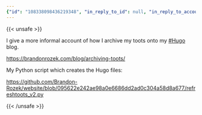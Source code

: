 ```yaml
---
{"id": "108338098436219348", "in_reply_to_id": null, "in_reply_to_account_id": null, "sensitive": false, "spoiler_text": "", "visibility": "public", "language": "en", "replies_count": 0, "reblogs_count": 0, "favourites_count": 3, "edited_at": null, "reblog": null, "application": null, "account": {"id": "108219415927856966", "username": "brozek", "acct": "brozek", "display_name": "Brandon Rozek", "url": "https://fosstodon.org/@brozek", "uri": "https://fosstodon.org/users/brozek", "avatar": "https://cdn.fosstodon.org/accounts/avatars/108/219/415/927/856/966/original/bae9f46f23936e79.jpg", "avatar_static": "https://cdn.fosstodon.org/accounts/avatars/108/219/415/927/856/966/original/bae9f46f23936e79.jpg", "header": "https://fosstodon.org/headers/original/missing.png", "header_static": "https://fosstodon.org/headers/original/missing.png", "noindex": true, "roles": []}, "media_attachments": [], "mentions": [], "tags": [{"name": "hugo", "url": "https://fosstodon.org/tags/hugo"}], "emojis": [], "card": {"url": "https://brandonrozek.com/blog/archiving-toots/", "title": "Archiving Toots", "description": "In the spirit of syndicating Mastodon toots to my own site, I wrote a Python script that turns toots into Hugo markdown files.\nIn this post we\u2019ll go over:\n Mastodon API Reformatting toot Creating the Markdown files Conclusion  Mastodon API Before we can retrieve our toots, we need to know what user id of our account. James Cahill wrote a very clean web tool to grab your user id.", "language": null, "type": "link", "author_name": "Brandon Rozek", "author_url": "https://brandonrozek.com/", "provider_name": "", "provider_url": "", "html": "", "width": 0, "height": 0, "image": null, "image_description": "", "embed_url": "", "blurhash": null, "published_at": null}, "poll": null, "syndication": "https://fosstodon.org/@brozek/108338098436219348", "date": "2022-05-21T04:43:11.481Z"}
---
```

{{< unsafe >}}
<p>I give a more informal account of how I archive my toots onto my <a href="https://fosstodon.org/tags/Hugo" class="mention hashtag" rel="tag">#<span>Hugo</span></a> blog. </p><p><a href="https://brandonrozek.com/blog/archiving-toots/" target="_blank" rel="nofollow noopener noreferrer" translate="no"><span class="invisible">https://</span><span class="ellipsis">brandonrozek.com/blog/archivin</span><span class="invisible">g-toots/</span></a></p><p>My Python script which creates the Hugo files:</p><p><a href="https://github.com/Brandon-Rozek/website/blob/095622e242ae98a0e6686dd2ad0c304a58d8a677/refreshtoots_v2.py" target="_blank" rel="nofollow noopener noreferrer" translate="no"><span class="invisible">https://</span><span class="ellipsis">github.com/Brandon-Rozek/websi</span><span class="invisible">te/blob/095622e242ae98a0e6686dd2ad0c304a58d8a677/refreshtoots_v2.py</span></a></p>
{{< /unsafe >}}
